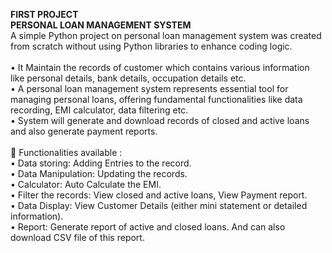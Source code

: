 **FIRST PROJECT \
PERSONAL LOAN MANAGEMENT SYSTEM**\
A simple Python project on personal loan management system was created from scratch without using Python libraries to enhance coding logic.\
\
•	It Maintain the records of customer which contains various information like personal details, bank details, occupation details etc.\
•	A personal loan management system represents essential tool for managing personal loans, offering fundamental functionalities like data recording, EMI calculator, data filtering etc.\
•	System will generate and download records of closed and active loans and also generate payment reports.\
\
	Functionalities available :\
•	Data storing: Adding Entries to the record.\
•	Data Manipulation: Updating the records.\
•	Calculator: Auto Calculate the EMI.\
•	Filter the records: View closed and active loans, View Payment report.\
•	Data Display: View Customer Details (either mini statement or detailed information).\
•	Report: Generate report of active and closed loans. And can also download CSV file of this report.


